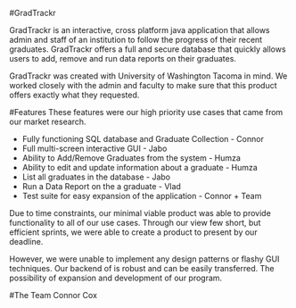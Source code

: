 #GradTrackr

GradTrackr is an interactive, cross platform java application that allows admin and staff of an institution to follow the progress of their recent graduates. GradTrackr offers a full and secure database that quickly allows users to add, remove and run data reports on their graduates. 

GradTrackr was created with University of Washington Tacoma in mind. We worked closely with the admin and faculty to make sure that this product offers exactly what they requested.

#Features
These features were our high priority use cases that came from our market research.
<ul>
<li>Fully functioning SQL database and Graduate Collection - Connor</li> 
<li>Full multi-screen interactive GUI - Jabo</li>
<li>Ability to Add/Remove Graduates from the system - Humza</li>
<li>Ability to edit and update information about a graduate - Humza</li>
<li>List all graduates in the database - Jabo</li>
<li>Run a Data Report on the a graduate - Vlad</li>
<li>Test suite for easy expansion of the application - Connor + Team</li>
</ul>

Due to time constraints, our minimal viable product was able to provide functionality to all of our use cases. Through our view few short, but efficient sprints, we were able to create a product to present by our deadline.

However, we were unable to implement any design patterns or flashy GUI techniques. Our backend of is robust and can be easily transferred. The possibility of expansion and development of our program. 

#The Team
Connor Cox
